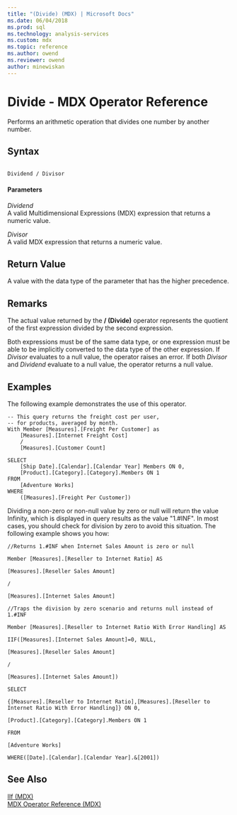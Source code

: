 ```yaml
---
title: "(Divide) (MDX) | Microsoft Docs"
ms.date: 06/04/2018
ms.prod: sql
ms.technology: analysis-services
ms.custom: mdx
ms.topic: reference
ms.author: owend
ms.reviewer: owend
author: minewiskan
---
```

# Divide - MDX Operator Reference


  Performs an arithmetic operation that divides one number by another number.  
  
## Syntax  
  
```  
  
Dividend / Divisor  
```  
  
#### Parameters  
 *Dividend*  
 A valid Multidimensional Expressions (MDX) expression that returns a numeric value.  
  
 *Divisor*  
 A valid MDX expression that returns a numeric value.  
  
## Return Value  
 A value with the data type of the parameter that has the higher precedence.  
  
## Remarks  
 The actual value returned by the **/ (Divide)** operator represents the quotient of the first expression divided by the second expression.  
  
 Both expressions must be of the same data type, or one expression must be able to be implicitly converted to the data type of the other expression. If *Divisor* evaluates to a null value, the operator raises an error. If both *Divisor* and *Dividend* evaluate to a null value, the operator returns a null value.  
  
## Examples  
 The following example demonstrates the use of this operator.  
  
```  
-- This query returns the freight cost per user,  
-- for products, averaged by month.   
With Member [Measures].[Freight Per Customer] as  
    [Measures].[Internet Freight Cost]  
    /   
    [Measures].[Customer Count]  
  
SELECT   
    [Ship Date].[Calendar].[Calendar Year] Members ON 0,  
    [Product].[Category].[Category].Members ON 1  
FROM  
    [Adventure Works]  
WHERE  
    ([Measures].[Freight Per Customer])  
```  
  
 Dividing a non-zero or non-null value by zero or null will return the value Infinity, which is displayed in query results as the value "1.#INF". In most cases, you should check for division by zero to avoid this situation. The following example shows you how:  
  
 `//Returns 1.#INF when Internet Sales Amount is zero or null`  
  
 `Member [Measures].[Reseller to Internet Ratio] AS`  
  
 `[Measures].[Reseller Sales Amount]`  
  
 `/`  
  
 `[Measures].[Internet Sales Amount]`  
  
 `//Traps the division by zero scenario and returns null instead of 1.#INF`  
  
 `Member [Measures].[Reseller to Internet Ratio With Error Handling] AS`  
  
 `IIF([Measures].[Internet Sales Amount]=0, NULL,`  
  
 `[Measures].[Reseller Sales Amount]`  
  
 `/`  
  
 `[Measures].[Internet Sales Amount])`  
  
 `SELECT`  
  
 `{[Measures].[Reseller to Internet Ratio],[Measures].[Reseller to Internet Ratio With Error Handling]} ON 0,`  
  
 `[Product].[Category].[Category].Members ON 1`  
  
 `FROM`  
  
 `[Adventure Works]`  
  
 `WHERE([Date].[Calendar].[Calendar Year].&[2001])`  
  
## See Also  
 [IIf &#40;MDX&#41;](../mdx/iif-mdx.md)   
 [MDX Operator Reference &#40;MDX&#41;](../mdx/mdx-operator-reference-mdx.md)  
  
  
